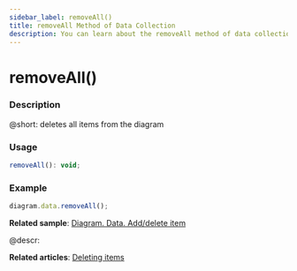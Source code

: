 ```yaml
---
sidebar_label: removeAll()
title: removeAll Method of Data Collection
description: You can learn about the removeAll method of data collection in the documentation of the DHTMLX JavaScript Diagram library. Browse developer guides and API reference, try out code examples and live demos, and download a free 30-day evaluation version of DHTMLX Diagram.
---
```


# removeAll()

### Description

@short: deletes all items from the diagram

### Usage

~~~js
removeAll(): void;
~~~

### Example

~~~js
diagram.data.removeAll();
~~~


**Related sample**: [Diagram. Data. Add/delete item](https://snippet.dhtmlx.com/8wi20uop)

@descr:

**Related articles**:  [Deleting items](../../../guides/manipulating_items/#deleting-items)
